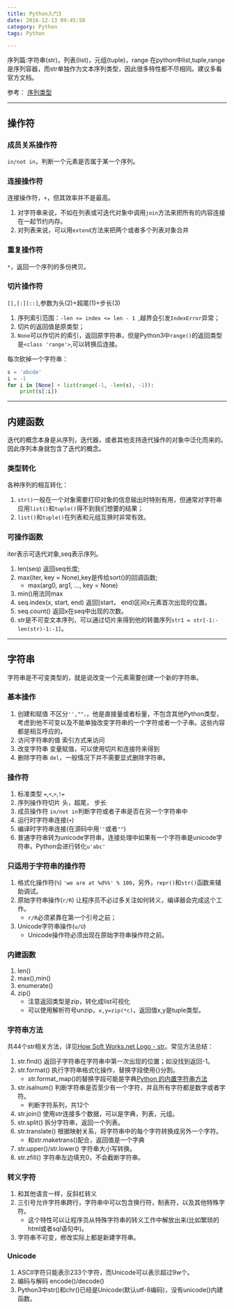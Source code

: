 ```yaml
---
title: Python入门3
date: 2016-12-13 09:45:58
category: Python
tags: Python

---
```


序列篇:字符串(str)，列表(list)，元组(tuple)，range
在python中list,tuple,range是序列容器，而str单独作为文本序列类型，因此很多特性都不尽相同。建议多看官方文档。

参考： [序列类型](https://docs.python.org/3/library/stdtypes.html#sequence-types-list-tuple-range)

---

## 操作符

### 成员关系操作符
`in/not in`，判断一个元素是否属于某一个序列。

### 连接操作符
连接操作符，`+`，但其效率并不是最高。
1. 对字符串来说，不如在列表或可迭代对象中调用`join`方法来把所有的内容连接在一起节约内存。
2. 对列表来说，可以用`extend`方法来把两个或者多个列表对象合并

### 重复操作符
`*`，返回一个序列的多份拷贝。

### 切片操作符
`[],[:][::]`,参数为头(2)+超尾(1)+步长(3)
1. 序列索引范围：`-len <= index <= len - 1 `,越界会引发`IndexError`异常；
2. 切片的返回值是原类型；
3. `None`可以作切片的索引，返回原字符串，但是Python3中`range()`的返回类型是`<class 'range'>`,可以转换后连接。

每次砍掉一个字符串：
```Python
s = 'abcde'
i = -1
for i in [None] + list(range(-1, -len(s), -1)):
    print(s[:i])
```

---

## 内建函数

迭代的概念本身是从序列，迭代器，或者其他支持迭代操作的对象中泛化而来的。因此序列本身就包含了迭代的概念。

### 类型转化
各种序列的相互转化：
1. `str()`一般在一个对象需要打印对象的信息输出时特别有用，但通常对字符串应用`list()`和`tuple()`得不到我们想要的结果；
2. `list()`和`tuple()`在列表和元组互换时非常有效。

### 可操作函数
iter表示可迭代对象,seq表示序列。
1. len(seq) 返回seq长度;
2. max(iter, key = None),key是传给sort()的回调函数;
	+ max(arg0, arg1, ..., key = None)
3. min()用法同max
4. seq.index(x, start, end) 返回[start， end)区间x元素首次出现的位置。
5. seq.count() 返回x在seq中出现的次数。
6. str是不可变文本序列，可以通过切片来得到他的转置序列`str1 = str[-1:-len(str)-1:-1]`。

---

## 字符串

字符串是不可变类型的，就是说改变一个元素需要创建一个新的字符串。

### 基本操作
1. 创建和赋值 不区分`'',""，`，他是直接量或者标量，不包含其他Python类型，考虑到他不可变以及不能单独改变字符串的一个字符或者一个子串。这些内容都是相互呼应的。
2. 访问字符串的值 索引方式来访问
3. 改变字符串 变量赋值，可以使用切片和连接符来得到
4. 删除字符串 `del`，一般情况下并不需要显式删除字符串。

### 操作符
1. 标准类型 `=`,`<`,`>`,`!=`
2. 序列操作符切片 头，超尾， 步长
3. 成员操作符 `in/not in`判断字符或者子串是否在另一个字符串中
4. 运行时字符串连接(`+`)
5. 编译时字符串连接(在源码中用`''`或者`""`)
6. 普通字符串转为unicode字符串，连接处理中如果有一个字符串是unicode字符串，Python会进行转化`u'abc'`

### 只适用于字符串的操作符
1. 格式化操作符(`%`) `'we are at %d%%' % 100`，另外，`repr()`和`str()`函数来辅助调试。
2. 原始字符串操作(`r/R`) 让程序员不必过多关注如何转义，编译器会完成这个工作。
	+ `r/R`必须紧靠在第一个引号之前；
3. Unicode字符串操作(`u/U`)
	+ Unicode操作符必须出现在原始字符串操作符之前。

### 内建函数
1. len()
2. max(),min()
3. enumerate()
4. zip()
	+ 注意返回类型是zip，转化成list可视化
	+ 可以使用解析符号unzip，`x,y=zip(*c)`，返回值x,y是tuple类型。

### 字符串方法
共44个str相关方法，详见[How Soft Works.net Logo - str](http://www.howsoftworks.net/python.api/builtins/str_capitalize.html)。常见方法总结：
1. str.find() 返回子字符串在字符串中第一次出现的位置；如没找到返回-1。
2. str.format() 执行字符串格式化操作，替换字段使用{}分割。
	+ str.format_map()的替换字段可能是字典[Python 的内置字符串方法](https://segmentfault.com/a/1190000004598007)
3. str.isalnum() 判断字符串是否至少有一个字符，并且所有字符都是数字或者字符。
	+ 判断字符系列，共12个
4. str.join() 使用str连接多个数据，可以是字典，列表，元组。
5. str.split() 拆分字符串，返回一个列表。
6. str.translate() 根据映射关系，将字符串中的每个字符转换成另外一个字符。
	+ 和str.maketrans()配合，返回值是一个字典
7. str.upper()/str.lower() 字符串大小写转换。
8. str.zfill() 字符串左边填充0，不会截断字符串。

### 转义字符
1. 和其他语言一样，反斜杠转义
2. 三引号允许字符串跨行，字符串中可以包含换行符，制表符，以及其他特殊字符。
	+ 这个特性可以让程序员从特殊字符串的转义工作中解放出来(比如繁琐的html或者sql语句中)。
3. 字符串不可变，修改实际上都是新建字符串。

### Unicode
1. ASCII字符只能表示233个字符，而Unicode可以表示超过9w个。
2. 编码与解码 encode()/decode()
3. Python3中str()和chr()已经是Unicode(默认utf-8编码)，没有unicode()内建函数。